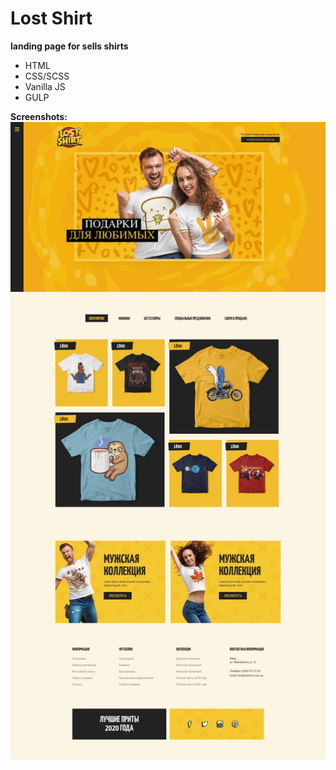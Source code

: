 <h1>Lost Shirt</h1>
<b>landing page for sells shirts</b>
<ul>
	<li>HTML</li>
	<li>CSS/SCSS</li>
	<li>Vanilla JS</li>
	<li>GULP</li>
</ul>
<b>Screenshots:</b>
<a href="#">
	<img src="./app/images/dest/gh-pages/0v3nb1rd-github-io-shirts-lp.jpg" alt="screenshot-1"/>
</a>
